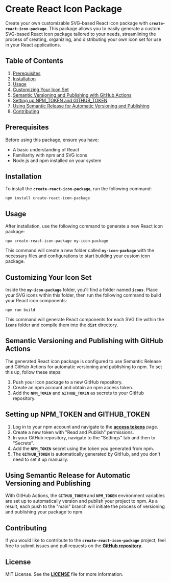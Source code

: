 # **Create React Icon Package**

Create your own customizable SVG-based React icon package with **`create-react-icon-package`**. This package allows you to easily generate a custom SVG-based React icon package tailored to your needs, streamlining the process of creating, organizing, and distributing your own icon set for use in your React applications.

## **Table of Contents**

1. [Prerequisites](#prerequisites)
2. [Installation](#installation)
3. [Usage](#usage)
4. [Customizing Your Icon Set](#customizing-your-icon-set)
5. [Semantic Versioning and Publishing with GitHub Actions](#semantic-versioning-and-publishing-with-github-actions)
6. [Setting up NPM_TOKEN and GITHUB_TOKEN](#setting-up-npm_token-and-github_token)
7. [Using Semantic Release for Automatic Versioning and Publishing](#using-semantic-release-for-automatic-versioning-and-publishing)
8. [Contributing](#contributing)

## **Prerequisites**

Before using this package, ensure you have:

- A basic understanding of React
- Familiarity with npm and SVG icons
- Node.js and npm installed on your system

## **Installation**

To install the **`create-react-icon-package`**, run the following command:

```
npm install create-react-icon-package
```

## **Usage**

After installation, use the following command to generate a new React icon package:

```
npx create-react-icon-package my-icon-package
```

This command will create a new folder called **`my-icon-package`** with the necessary files and configurations to start building your custom icon package.

## **Customizing Your Icon Set**

Inside the **`my-icon-package`** folder, you'll find a folder named **`icons`**. Place your SVG icons within this folder, then run the following command to build your React icon components:

```
npm run build
```

This command will generate React components for each SVG file within the **`icons`** folder and compile them into the **`dist`** directory.

## **Semantic Versioning and Publishing with GitHub Actions**

The generated React icon package is configured to use Semantic Release and GitHub Actions for automatic versioning and publishing to npm. To set this up, follow these steps:

1. Push your icon package to a new GitHub repository.
2. Create an npm account and obtain an npm access token.
3. Add the **`NPM_TOKEN`** and **`GITHUB_TOKEN`** as secrets to your GitHub repository.

## **Setting up NPM_TOKEN and GITHUB_TOKEN**

1. Log in to your npm account and navigate to the **[access tokens](https://www.npmjs.com/settings/%3Cyour-username%3E/tokens)** page.
2. Create a new token with "Read and Publish" permissions.
3. In your GitHub repository, navigate to the "Settings" tab and then to "Secrets".
4. Add the **`NPM_TOKEN`** secret using the token you generated from npm.
5. The **`GITHUB_TOKEN`** is automatically generated by GitHub, and you don't need to set it up manually.

## **Using Semantic Release for Automatic Versioning and Publishing**

With GitHub Actions, the **`GITHUB_TOKEN`** and **`NPM_TOKEN`** environment variables are set up to automatically version and publish your project to npm. As a result, each push to the "main" branch will initiate the process of versioning and publishing your package to npm.

## **Contributing**

If you would like to contribute to the **`create-react-icon-package`** project, feel free to submit issues and pull requests on the **[GitHub repository](https://github.com/halilatilla/create-react-icon-package)**.

## **License**

MIT License. See the **[LICENSE](https://chat.openai.com/LICENSE)** file for more information.
